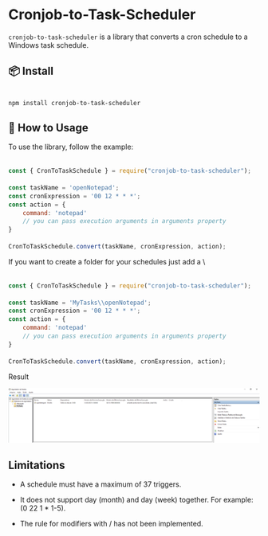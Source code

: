 # Cronjob-to-Task-Scheduler

`cronjob-to-task-scheduler` is a library that converts a cron schedule to a Windows task schedule.

## 📦 Install

```bash

npm install cronjob-to-task-scheduler

```

## 🔨 How to Usage

To use the library, follow the example:

```javascript

const { CronToTaskSchedule } = require("cronjob-to-task-scheduler");

const taskName = 'openNotepad';
const cronExpression = '00 12 * * *';
const action = {
    command: 'notepad'
    // you can pass execution arguments in arguments property 
} 

CronToTaskSchedule.convert(taskName, cronExpression, action);

```

If you want to create a folder for your schedules just add a \

```javascript

const { CronToTaskSchedule } = require("cronjob-to-task-scheduler");

const taskName = 'MyTasks\\openNotepad';
const cronExpression = '00 12 * * *';
const action = {
    command: 'notepad'
    // you can pass execution arguments in arguments property 
} 

CronToTaskSchedule.convert(taskName, cronExpression, action);

```

Result

![Result](https://github.com/pedroh-osouza/cronjob-to-task-scheduler/blob/main/examples/myTasksOpenNotepad.PNG)

## Limitations

- A schedule must have a maximum of 37 triggers.

- It does not support day (month) and day (week) together. For example: (0 22 1 * 1-5).

- The rule for modifiers with / has not been implemented.

